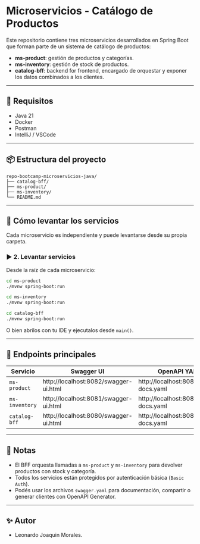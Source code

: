 # Microservicios - Catálogo de Productos

Este repositorio contiene tres microservicios desarrollados en Spring Boot que forman parte de un sistema de catálogo de productos:

- **ms-product**: gestión de productos y categorías.
- **ms-inventory**: gestión de stock de productos.
- **catalog-bff**: backend for frontend, encargado de orquestar y exponer los datos combinados a los clientes.

---

## 🔧 Requisitos

- Java 21
- Docker
- Postman
- IntelliJ / VSCode

---

## 📦 Estructura del proyecto

```
repo-bootcamp-microservicios-java/
├── catalog-bff/
├── ms-product/
├── ms-inventory/
└── README.md
```

---

## 🚀 Cómo levantar los servicios

Cada microservicio es independiente y puede levantarse desde su propia carpeta.


### ▶️ 2. Levantar servicios

Desde la raíz de cada microservicio:

```bash
cd ms-product
./mvnw spring-boot:run
```

```bash
cd ms-inventory
./mvnw spring-boot:run
```

```bash
cd catalog-bff
./mvnw spring-boot:run
```

O bien abrilos con tu IDE y ejecutalos desde `main()`.

---

## 🧪 Endpoints principales

| Servicio       | Swagger UI                            | OpenAPI YAML                        |
|----------------|----------------------------------------|-------------------------------------|
| `ms-product`   | http://localhost:8082/swagger-ui.html   | http://localhost:8082/v3/api-docs.yaml |
| `ms-inventory` | http://localhost:8081/swagger-ui.html   | http://localhost:8081/v3/api-docs.yaml |
| `catalog-bff`  | http://localhost:8080/swagger-ui.html   | http://localhost:8080/v3/api-docs.yaml |

---

## 📝 Notas

- El BFF orquesta llamadas a `ms-product` y `ms-inventory` para devolver productos con stock y categoría.
- Todos los servicios están protegidos por autenticación básica (`Basic Auth`).
- Podés usar los archivos `swagger.yaml` para documentación, compartir o generar clientes con OpenAPI Generator.

---

## ✨ Autor
- Leonardo Joaquin Morales.
